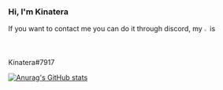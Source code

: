 ### Hi, I'm Kinatera

If you want to contact me you can do it through discord, my   <img src="https://logodownload.org/wp-content/uploads/2017/11/discord-logo-2-1.png" width=1.5% height=1.5%>   is Kinatera#7917

[![Anurag's GitHub stats](https://github-readme-stats.vercel.app/api?username=Kinatera&theme=tokyonight)](sus)
